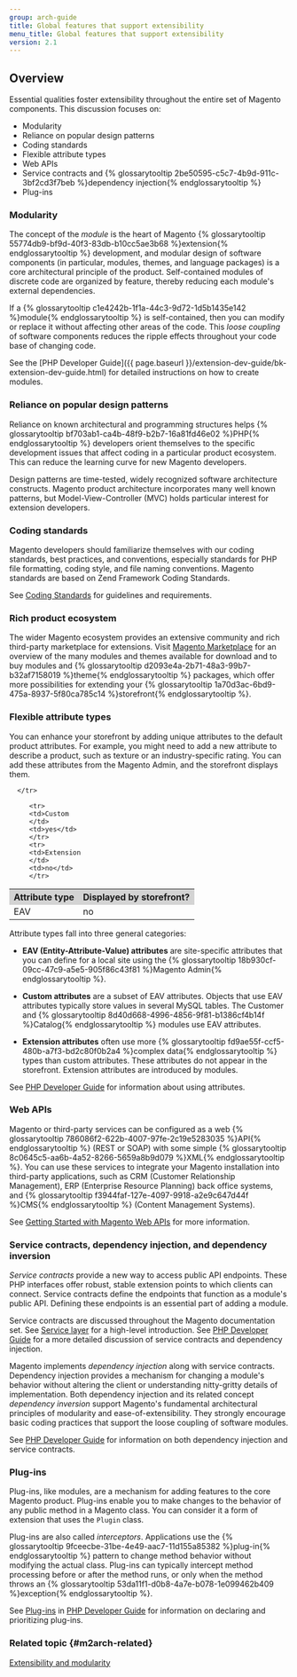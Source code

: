 ```yaml
---
group: arch-guide
title: Global features that support extensibility
menu_title: Global features that support extensibility
version: 2.1
---
```


## Overview

Essential qualities foster extensibility throughout the entire set of Magento components. This discussion focuses on:

* Modularity
* Reliance on popular design patterns
* Coding standards
* Flexible attribute types
* Web APIs
* Service contracts and {% glossarytooltip 2be50595-c5c7-4b9d-911c-3bf2cd3f7beb %}dependency injection{% endglossarytooltip %}
* Plug-ins

### Modularity

The concept of the *module* is the heart of Magento {% glossarytooltip 55774db9-bf9d-40f3-83db-b10cc5ae3b68 %}extension{% endglossarytooltip %} development, and modular design of software components (in particular, modules, themes, and language packages) is a core architectural principle of the product. Self-contained modules of discrete code are organized by feature, thereby reducing each module's external dependencies.

If a {% glossarytooltip c1e4242b-1f1a-44c3-9d72-1d5b1435e142 %}module{% endglossarytooltip %} is self-contained, then you can modify or replace it without affecting other areas of the code. This *loose coupling* of software components reduces the ripple effects throughout your code base of changing code.

 See the [PHP Developer Guide]({{ page.baseurl }}/extension-dev-guide/bk-extension-dev-guide.html) for detailed instructions on how to create modules.

### Reliance on popular design patterns

Reliance on known architectural and programming structures helps {% glossarytooltip bf703ab1-ca4b-48f9-b2b7-16a81fd46e02 %}PHP{% endglossarytooltip %} developers orient themselves to the specific development issues that affect coding in a particular product ecosystem. This can reduce the learning curve for new Magento developers.

Design patterns are time-tested, widely recognized software architecture constructs. Magento product architecture incorporates many well known patterns, but Model-View-Controller (MVC) holds particular interest for extension developers.

### Coding standards

Magento developers should familiarize themselves with our coding standards, best practices, and conventions, especially standards for PHP file formatting, coding style, and file naming conventions. Magento standards are based on Zend Framework Coding Standards.

See [Coding Standards]({{page.baseurl}}/coding-standards/bk-coding-standards.html) for guidelines and requirements.

### Rich product ecosystem

The wider Magento ecosystem provides an extensive community and rich third-party marketplace for extensions. Visit [Magento Marketplace](https://marketplace.magento.com/) for an overview of the many modules and themes available for download and to buy modules and {% glossarytooltip d2093e4a-2b71-48a3-99b7-b32af7158019 %}theme{% endglossarytooltip %} packages, which offer more possibilities for extending your {% glossarytooltip 1a70d3ac-6bd9-475a-8937-5f80ca785c14 %}storefront{% endglossarytooltip %}.

### Flexible attribute types

You can enhance your storefront by adding unique attributes to the default product attributes. For example, you might need to add a new attribute to describe a product, such as texture or an industry-specific rating. You can add these attributes from the Magento Admin, and the storefront  displays them.

<table>
   <tbody>
      <tr style="background-color: lightgray">
         <th>Attribute type</th>
         <th>Displayed by storefront?</th>

      </tr>
<tr>
         <td>EAV
         </td>
         <td>no</td>
         </tr>

         <tr>
         <td>Custom
         </td>
         <td>yes</td>
         </tr>
         <tr>
         <td>Extension
         </td>
         <td>no</td>
         </tr>


</tbody>
</table>

Attribute types fall into three general categories:

* <b>EAV (Entity-Attribute-Value) attributes</b> are site-specific attributes that you can define for a local site using the {% glossarytooltip 18b930cf-09cc-47c9-a5e5-905f86c43f81 %}Magento Admin{% endglossarytooltip %}.

* **Custom attributes** are a subset of EAV attributes. Objects that use EAV attributes typically store values in several MySQL tables. The Customer and {% glossarytooltip 8d40d668-4996-4856-9f81-b1386cf4b14f %}Catalog{% endglossarytooltip %} modules use EAV attributes.

* **Extension attributes** often use more {% glossarytooltip fd9ae55f-ccf5-480b-a7f3-bd2c80f0b2a4 %}complex data{% endglossarytooltip %} types than custom attributes. These attributes do not appear in the storefront. Extension attributes are introduced by modules.

See [PHP Developer Guide]({{page.baseurl}}/extension-dev-guide/bk-extension-dev-guide.html) for information about using attributes.

### Web APIs

Magento or third-party services can be configured as a web {% glossarytooltip 786086f2-622b-4007-97fe-2c19e5283035 %}API{% endglossarytooltip %} (REST or SOAP) with some simple {% glossarytooltip 8c0645c5-aa6b-4a52-8266-5659a8b9d079 %}XML{% endglossarytooltip %}. You can use these services to integrate your Magento installation into third-party applications, such as CRM (Customer Relationship Management), ERP (Enterprise Resource Planning) back office systems, and {% glossarytooltip f3944faf-127e-4097-9918-a2e9c647d44f %}CMS{% endglossarytooltip %} (Content Management Systems).

See [Getting Started with Magento Web APIs]({{page.baseurl}}/get-started/bk-get-started-api.html) for more information.

### Service contracts, dependency injection, and dependency inversion

*Service contracts* provide a new way to access public API endpoints. These PHP interfaces offer robust, stable extension points to which clients can connect.  Service contracts define the endpoints that function as a module's public API. Defining these endpoints is an essential part of adding a module.

Service contracts are discussed throughout the Magento documentation set. See [Service layer]({{page.baseurl}}/architecture/archi_perspectives/service_layer.html) for a high-level introduction. See [PHP Developer Guide]({{page.baseurl}}/extension-dev-guide/bk-extension-dev-guide.html) for a more detailed discussion of service contracts and dependency injection.

Magento implements *dependency injection* along with service contracts. Dependency injection provides a mechanism for changing a module's behavior without altering the client or understanding nitty-gritty details of implementation. Both dependency injection and its related concept *dependency inversion* support Magento's fundamental architectural principles of modularity and ease-of-extensibility. They strongly encourage basic coding practices that support the loose coupling of software modules.

See [PHP Developer Guide]({{page.baseurl}}/extension-dev-guide/bk-extension-dev-guide.html) for information on both dependency injection and service contracts.

### Plug-ins

Plug-ins, like modules, are a mechanism for adding features to the core Magento product. Plug-ins enable you to make changes to the behavior of any public method in a Magento class. You can consider it a form of extension that uses the `Plugin` class.

Plug-ins are also called *interceptors*. Applications use the {% glossarytooltip 9fceecbe-31be-4e49-aac7-11d155a85382 %}plug-in{% endglossarytooltip %} pattern to change method behavior without modifying the actual class. Plug-ins can typically intercept method processing before or after the method runs, or only when the method throws an {% glossarytooltip 53da11f1-d0b8-4a7e-b078-1e099462b409 %}exception{% endglossarytooltip %}.

See [Plug-ins]({{page.baseurl}}/extension-dev-guide/plugins.html) in [PHP Developer Guide]({{page.baseurl}}/extension-dev-guide/bk-extension-dev-guide.html) for information on declaring and prioritizing plug-ins.

### Related topic {#m2arch-related}

[Extensibility and modularity]({{page.baseurl}}/architecture/extensibility.html)
